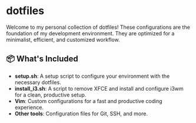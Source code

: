 # dotfiles

Welcome to my personal collection of dotfiles! These configurations are the foundation of my development environment. They are optimized for a minimalist, efficient, and customized workflow.

## 📦 What's Included

- **setup.sh**: A setup script to configure your environment with the necessary dotfiles.
- **install_i3.sh**: A script to remove XFCE and install and configure i3wm for a clean, productive setup.
- **Vim**: Custom configurations for a fast and productive coding experience.
- **Other tools**: Configuration files for Git, SSH, and more.
